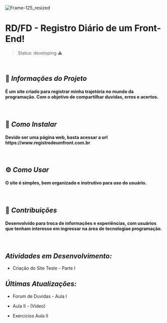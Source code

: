 ![Frame-125_resized](https://github.com/domingosvinny/Aulas_campinho/assets/160977762/9dbf4565-06b8-497f-b4d5-b8cf5d160bc3)

<h1> RD/FD - Registro Diário de um Front-End! </h1>

> Status: developing ⚠️
<br>

## 📝 *Informações do Projeto*
<h4>É um site criado para registrar minha trajetória no mundo da programação. Com o objetivo de compartilhar duvidas, erros e acertos. <h4/>
<br>

## 🧰 *Como Instalar*
<h4> Devido ser uma página web, basta acessar a url https://www.registrodeumfront.com.br <h4/>
<br>
 
## ⚙️ *Como Usar*
<h4>O site é simples, bem organizado e instrutivo para uso do usuário.<h4/>
<br>

 ## 💼 *Contribuições*
 <h4>Desenvolvido para troca de informações e experiências, com usuários que tenham interesse em ingressar na área de tecnologiae programação. <h4/>
 <br>


## *Atividades em Desenvolvimento:*
* Criação do Site Teste - Parte I

## *Últimas Atualizações:*
 + Forum de Duvidas - Aula I
 * Aula II - (Video)
 + Exercicios Aula II

<!---
domingosvinny/domingosvinny is a ✨ special ✨ repository because its `README.md` (this file) appears on your GitHub profile.
You can click the Preview link to take a look at your changes.
--->
